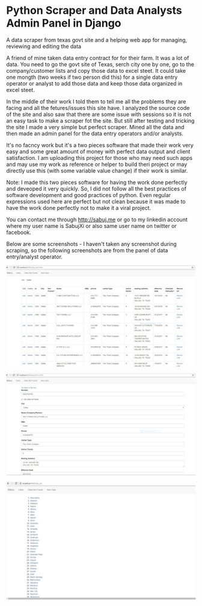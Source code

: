 # Python Scraper and Data Analysts Admin Panel in Django
A data scraper from texas govt site and a helping web app for managing, reviewing and editing the data

A friend of mine taken data entry contract for for their farm. It was a lot of data.
You need to go the govt site of Texas, serch city one by one, go to the company/customer lists and copy those data to excel steet. It could take one mongth (two weeks if two person did this) for a single data entry operator or analyst to add those data and keep those data organized in excel steet.

In the middle of their work I told them to tell me all the problems they are facing and all the fetures/issues this site have.
I analyzed the source code of the site and also saw that there are some issue with sessions so it is not an easy task to make a scraper fot the site. But still after testing and tricking the site I made a very simple but perfect scraper. Mined all the data and then made an admin panel for the data entry operators and/or analysts.

It's no facncy work but it's a two pieces software that made their work very easy and some great amount of money with perfect data output and client satisfaction. I am uploading this project for those who may need such apps and may use my work as reference or helper to build theri project or may directly use this (with some variable value change) if their work is similar.

Note: I made this two pieces software for having the work done perfectly and deveoped it very quickly. So, I did not follow all the best practices of software development and good practices of python. Even regular expressions used here are perfect but not clean because it was made to have the work done perfectly not to make it a viral project.


You can contact me through http://sabuj.me or go to my linkedin account where my user name is SabujXi or also same user name on twitter or facebook.

Below are some screenshots - I haven't taken any screenshot during scraping, so the following screenshots are from the panel of data entry/analyst operator.

![Data in a city](screenshots/data-in-a-city.JPG?raw=true "Data in a city")

![Edit data](screenshots/edit-data.JPG?raw=true "Edit data")

![List cities](screenshots/list-cities.JPG?raw=true "List cities")

